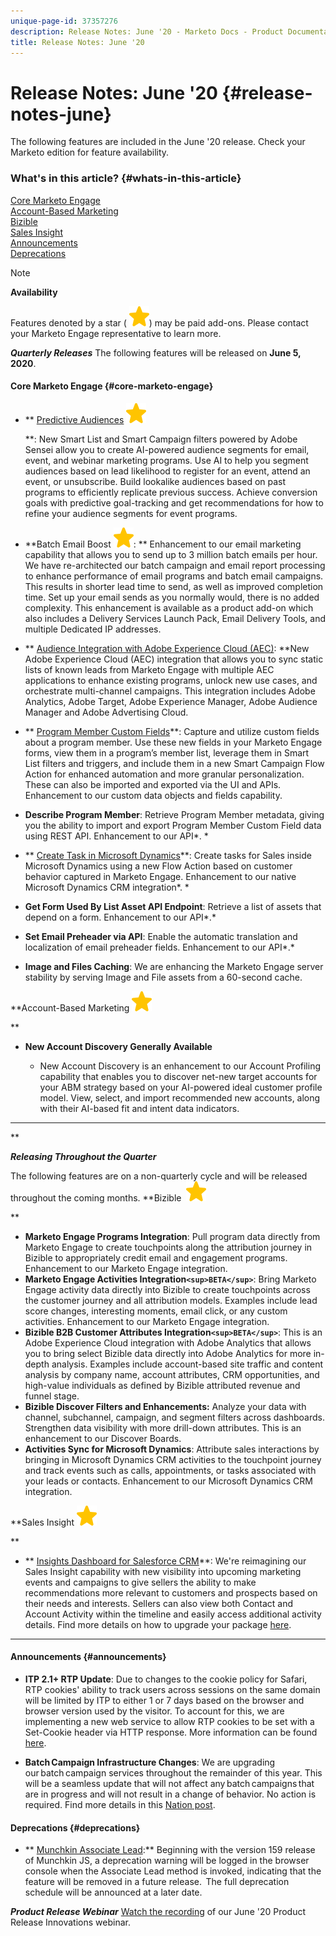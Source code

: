 ```yaml
---
unique-page-id: 37357276
description: Release Notes: June '20 - Marketo Docs - Product Documentation
title: Release Notes: June '20
---
```


# Release Notes: June '20 {#release-notes-june}

The following features are included in the June '20 release. Check your Marketo edition for feature availability.

### What's in this article? {#whats-in-this-article}

[Core Marketo Engage](#core-marketo-engage)  
[Account-Based Marketing](#account-based-marketing)  
[Bizible](#bizible)  
[Sales Insight](#sales-insight)  
[Announcements](#announcements)  
[Deprecations](#deprecations)

>[!NOTE]
>
>**Availability**
>
>Features denoted by a star ( ![(star)](assets/star-yellow.svg)) may be paid add-ons. Please contact your Marketo Engage representative to learn more.

***Quarterly Releases*** The following features will be released on **June 5, 2020**.

#### Core Marketo Engage {#core-marketo-engage}

* ** [Predictive Audiences](https://help.marketo.com/hc/en-us/articles/360045746253) ![(star)](assets/star-yellow.svg)

  **: New Smart List and Smart Campaign filters powered by Adobe Sensei allow you to create AI-powered audience segments for email, event, and webinar marketing programs. Use AI to help you segment audiences based on lead likelihood to register for an event, attend an event, or unsubscribe. Build lookalike audiences based on past programs to efficiently replicate previous success. Achieve conversion goals with predictive goal-tracking and get recommendations for how to refine your audience segments for event programs.
* **Batch Email Boost ![(star)](assets/star-yellow.svg): ** Enhancement to our email marketing capability that allows you to send up to 3 million batch emails per hour. We have re-architected our batch campaign and email report processing to enhance performance of email programs and batch email campaigns. This results in shorter lead time to send, as well as improved completion time. Set up your email sends as you normally would, there is no added complexity. This enhancement is available as a product add-on which also includes a Delivery Services Launch Pack, Email Delivery Tools, and multiple Dedicated IP addresses.
* ** [Audience Integration with Adobe Experience Cloud (AEC)](https://docs.marketo.com/x/ogI6Ag): **New Adobe Experience Cloud (AEC) integration that allows you to sync static lists of known leads from Marketo Engage with multiple AEC applications to enhance existing programs, unlock new use cases, and orchestrate multi-channel campaigns. This integration includes Adobe Analytics, Adobe Target, Adobe Experience Manager, Adobe Audience Manager and Adobe Advertising Cloud.
* ** [Program Member Custom Fields](https://docs.marketo.com/x/MQA6Ag)**: Capture and utilize custom fields about a program member. Use these new fields in your Marketo Engage forms, view them in a program’s member list, leverage them in Smart List filters and triggers, and include them in a new Smart Campaign Flow Action for enhanced automation and more granular personalization. These can also be imported and exported via the UI and APIs. Enhancement to our custom data objects and fields capability.
* **Describe Program Member**: Retrieve Program Member metadata, giving you the ability to import and export Program Member Custom Field data using REST API. Enhancement to our API*. *

* ** [Create Task in Microsoft Dynamics](https://docs.marketo.com/x/jQM6Ag)**: Create tasks for Sales inside Microsoft Dynamics using a new Flow Action based on customer behavior captured in Marketo Engage. Enhancement to our native Microsoft Dynamics CRM integration*. *

* **Get Form Used By List Asset API Endpoint**: Retrieve a list of assets that depend on a form. Enhancement to our API*.* 

* **Set Email Preheader via API**: Enable the automatic translation and localization of email preheader fields. Enhancement to our API*.*

* **Image and Files Caching**: We are enhancing the Marketo Engage server stability by serving Image and File assets from a 60-second cache.

**Account-Based Marketing ![(star)](assets/star-yellow.svg)

**

* **New Account Discovery Generally Available**

    * New Account Discovery is an enhancement to our Account Profiling capability that enables you to discover net-new target accounts for your ABM strategy based on your AI-powered ideal customer profile model. View, select, and import recommended new accounts, along with their AI-based fit and intent data indicators.

---

**

***Releasing Throughout the Quarter***

The following features are on a non-quarterly cycle and will be released throughout the coming months.
**Bizible&nbsp; ![(star)](assets/star-yellow.svg)

**

* **Marketo Engage Programs Integration**: Pull program data directly from Marketo Engage to create touchpoints along the attribution journey in Bizible to appropriately credit email and engagement programs. Enhancement to our Marketo Engage integration.
* **Marketo Engage Activities Integration`<sup>BETA</sup>`**: Bring Marketo Engage activity data directly into Bizible to create touchpoints across the customer journey and all attribution models. Examples include lead score changes, interesting moments, email click, or any custom activities. Enhancement to our Marketo Engage integration.
* **Bizible B2B Customer Attributes Integration`<sup>BETA</sup>`**: This is an Adobe Experience Cloud integration with Adobe Analytics that allows you to bring select Bizible data directly into Adobe Analytics for more in-depth analysis. Examples include account-based site traffic and content analysis by company name, account attributes, CRM opportunities, and high-value individuals as defined by Bizible attributed revenue and funnel stage.
* **Bizible Discover Filters and Enhancements:** Analyze your data with channel, subchannel, campaign, and segment filters across dashboards. Strengthen data visibility with more drill-down attributes. This is an enhancement to our Discover Boards.
* **Activities Sync for Microsoft Dynamics**: Attribute sales interactions by bringing in Microsoft Dynamics CRM activities to the touchpoint journey and track events such as calls, appointments, or tasks associated with your leads or contacts. Enhancement to our Microsoft Dynamics CRM integration.

**Sales Insight ![(star)](assets/star-yellow.svg)

**

* ** [Insights Dashboard for Salesforce CRM](https://docs.marketo.com/x/EoGMAg)**: We're reimagining our Sales Insight capability with new visibility into upcoming marketing events and campaigns to give sellers the ability to make recommendations more relevant to customers and prospects based on their needs and interests. Sellers can also view both Contact and Account Activity within the timeline and easily access additional activity details. Find more details on how to upgrade your package [here](https://docs.marketo.com/x/F4GMAg).

---

#### Announcements {#announcements}

* **ITP 2.1+ RTP Update**: Due to changes to the cookie policy for Safari, RTP cookies' ability to track users across sessions on the same domain will be limited by ITP to either 1 or 7 days based on the browser and browser version used by the visitor. To account for this, we are implementing a new web service to allow RTP cookies to be set with a Set-Cookie header via HTTP response. More information can be found [here](https://nation.marketo.com/t5/Knowledgebase/Browser-Cookie-Updates-How-Marketo-RTP-Is-Affected/ta-p/299603).

* **Batch Campaign Infrastructure Changes**: We are upgrading our batch campaign services throughout the remainder of this year. This will be a seamless update that will not affect any batch campaigns that are in progress and will not result in a change of behavior. No action is required. Find more details in this [Nation post](https://nation.marketo.com/t5/Product-Documents/Batch-Campaign-Processing-Infrastructure-Update/ta-p/301374).

#### Deprecations {#deprecations}

* ** [Munchkin Associate Lead](https://developers.marketo.com/blog/deprecation-of-munchkin-associate-lead-method/):** Beginning with the version 159 release of Munchkin JS, a deprecation warning will be logged in the browser console when the Associate Lead method is invoked, indicating that the feature will be removed in a future release.  The full deprecation schedule will be announced at a later date.

***Product Release Webinar*** [Watch the recording](https://engage.marketo.com/June-Release-2020-On-Demand.html) of our June '20 Product Release Innovations webinar.
